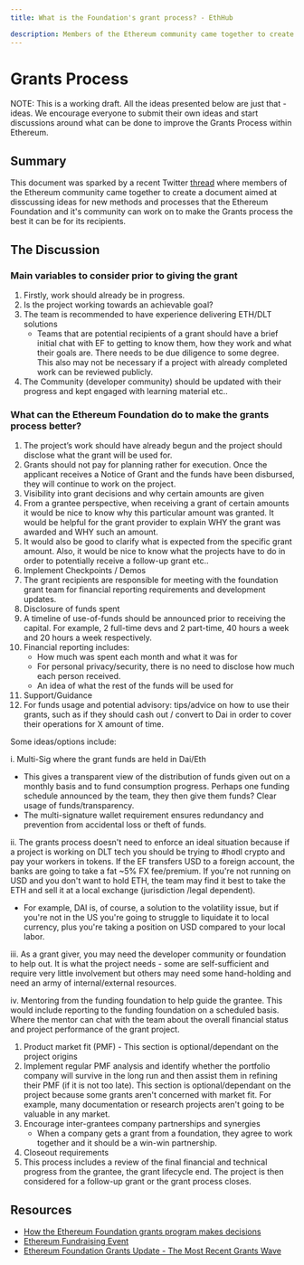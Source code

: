 ```yaml
---
title: What is the Foundation's grant process? - EthHub

description: Members of the Ethereum community came together to create a document aimed at disscussing ideas for new methods and processes that the Foundation.
---
```


# Grants Process

NOTE: This is a working draft. All the ideas presented below are just that - ideas. We encourage everyone to submit their own ideas and start discussions around what can be done to improve the Grants Process within Ethereum.

## Summary

This document was sparked by a recent Twitter [thread](https://twitter.com/CharlieStLouis/status/1081356056561926146) where members of the Ethereum community came together to create a document aimed at disscussing ideas for new methods and processes that the Ethereum Foundation and it's community can work on to make the Grants process the best it can be for its recipients.

## The Discussion

### Main variables to consider prior to giving the grant

1. Firstly, work should already be in progress.
2. Is the project working towards an achievable goal? 
3. The team is recommended to have experience delivering ETH/DLT solutions
   * Teams that are potential recipients of a grant should have a brief initial chat with EF to getting to know them, how they work and what their goals are. There needs to be due diligence to some degree. This also may not be necessary if a project with already completed work can be reviewed publicly.
4. The Community \(developer community\) should be updated with their progress and kept engaged with learning material etc..

### What can the Ethereum Foundation do to make the grants process better?

1. The project’s work should have already begun and the project should disclose what the grant will be used for. 
2. Grants should not pay for planning rather for execution. Once the applicant receives a Notice of Grant and the funds have been disbursed, they will continue to work on the project.
3. Visibility into grant decisions and why certain amounts are given
4. From a grantee perspective, when receiving a grant of certain amounts it would be nice to know why this particular amount was granted. It would be helpful for the grant provider to explain WHY the grant was awarded and WHY such an amount.
5. It would also be good to clarify what is expected from the specific grant amount. Also, it would be nice to know what the projects have to do in order to potentially receive a follow-up grant etc..
6. Implement Checkpoints / Demos
7. The grant recipients are responsible for meeting with the foundation grant team for financial reporting requirements and development updates.
8. Disclosure of funds spent
9. A timeline of use-of-funds should be announced prior to receiving the capital. For example, 2 full-time devs and 2 part-time, 40 hours a week and 20 hours a week respectively.
10. Financial reporting includes:
    * How much was spent each month and what it was for
    * For personal privacy/security, there is no need to disclose how much each person received.
    * An idea of what the rest of the funds will be used for 
11. Support/Guidance
12. For funds usage and potential advisory: tips/advice on how to use their grants, such as if they should cash out / convert to Dai in order to cover their operations for X amount of time.

Some ideas/options include:

i. Multi-Sig where the grant funds are held in Dai/Eth

* This gives a transparent view of the distribution of funds given out on a monthly basis and to fund consumption progress. Perhaps one funding schedule announced by the team, they then give them funds? Clear usage of funds/transparency. 
* The multi-signature wallet requirement ensures redundancy and prevention from accidental loss or theft of funds.

ii. The grants process doesn't need to enforce an ideal situation because if a project is working on DLT tech you should be trying to \#hodl crypto and pay your workers in tokens. If the EF transfers USD to a foreign account, the banks are going to take a fat ~5% FX fee/premium. If you're not running on USD and you don't want to hold ETH, the team may find it best to take the ETH and sell it at a local exchange \(jurisdiction /legal dependent\).

* For example, DAI is, of course, a solution to the volatility issue, but if you're not in the US you're going to struggle to liquidate it to local currency, plus you're taking a position on USD compared to your local labor.

iii. As a grant giver, you may need the developer community or foundation to help out. It is what the project needs - some are self-sufficient and require very little involvement but others may need some hand-holding and need an army of internal/external resources.

iv. Mentoring from the funding foundation to help guide the grantee. This would include reporting to the funding foundation on a scheduled basis. Where the mentor can chat with the team about the overall financial status and project performance of the grant project.

1. Product market fit \(PMF\) - This section is optional/dependant on the project origins
2. Implement regular PMF analysis and identify whether the portfolio company will survive in the long run and then assist them in refining their PMF \(if it is not too late\). This section is optional/dependant on the project because some grants aren't concerned with market fit. For example, many documentation or research projects aren't going to be valuable in any market.
3. Encourage inter-grantees company partnerships and synergies
   * When a company gets a grant from a foundation, they agree to work together and it should be a win-win partnership. 
4. Closeout requirements
5. This process includes a review of the final financial and technical progress from the grantee, the grant lifecycle end. The project is then considered for a follow-up grant or the grant process closes.

## Resources

* [How the Ethereum Foundation grants program makes decisions](https://blog.ethereum.org/2018/10/24/how-the-ethereum-foundation-grants-program-makes-decisions/)
* [Ethereum Fundraising Event](https://docs.ethhub.io/other/ethereum-fundraising-event)
* [Ethereum Foundation Grants Update - The Most Recent Grants Wave](https://blog.ethereum.org/2018/10/15/ethereum-foundation-grants-update-wave-4/)

